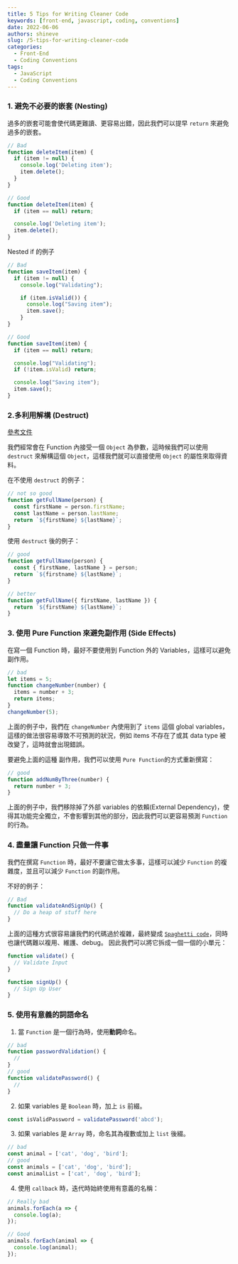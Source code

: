 ```yaml
---
title: 5 Tips for Writing Cleaner Code
keywords: [front-end, javascript, coding, conventions]
date: 2022-06-06
authors: shineve
slug: /5-tips-for-writing-cleaner-code
categories:
  - Front-End
  - Coding Conventions
tags:
  - JavaScript
  - Coding Conventions
---
```


### 1. 避免不必要的嵌套 (Nesting)

過多的嵌套可能會使代碼更難讀、更容易出錯，因此我們可以提早 `return` 來避免過多的嵌套。

```js
// Bad
function deleteItem(item) {
  if (item != null) {
    console.log('Deleting item');
    item.delete();
  }
}

// Good
function deleteItem(item) {
  if (item == null) return;

  console.log('Deleting item');
  item.delete();
}
```

Nested if 的例子

```js
// Bad
function saveItem(item) {
  if (item != null) {
    console.log("Validating");

    if (item.isValid()) {
      console.log("Saving item");
      item.save();
    }
}

// Good
function saveItem(item) {
  if (item == null) return;

  console.log("Validating");
  if (!item.isValid) return;

  console.log("Saving item");
  item.save();
}
```

### 2.多利用解構 (Destruct)

[參考文件](https://developer.mozilla.org/zh-TW/docs/Web/JavaScript/Reference/Operators/Destructuring_assignment)

我們經常會在 Function 內接受一個 `Object` 為參數，這時候我們可以使用 `destruct` 來解構這個 `Object`，這樣我們就可以直接使用 `Object` 的屬性來取得資料。

在不使用 `destruct` 的例子：

```js
// not so good
function getFullName(person) {
  const firstName = person.firstName;
  const lastName = person.lastName;
  return `${firstName} ${lastName}`;
}
```

使用 `destruct` 後的例子：

```js
// good
function getFullName(person) {
  const { firstName, lastName } = person;
  return `${firstname} ${lastName}`;
}

// better
function getFullName({ firstName, lastName }) {
  return `${firstName} ${lastName}`;
}
```

### 3. 使用 Pure Function 來避免副作用 (Side Effects)

在寫一個 Function 時，最好不要使用到 Function 外的 Variables，這樣可以避免副作用。

```js
// bad
let items = 5;
function changeNumber(number) {
  items = number + 3;
  return items;
}
changeNumber(5);
```

上面的例子中，我們在 `changeNumber` 內使用到了 `items` 這個 global variables，這樣的做法很容易導致不可預測的狀況，例如 items 不存在了或其 data type 被改變了，這時就會出現錯誤。

要避免上面的這種 副作用，我們可以使用 `Pure Function`的方式重新撰寫：

```js
// good
function addNumByThree(number) {
  return number + 3;
}
```

上面的例子中，我們移除掉了外部 variables 的依賴(External Dependency)，使得其功能完全獨立，不會影響到其他的部分，因此我們可以更容易預測 `Function` 的行為。

### 4. 盡量讓 Function 只做一件事

我們在撰寫 `Function` 時，最好不要讓它做太多事，這樣可以減少 `Function` 的複雜度，並且可以減少 `Function` 的副作用。

不好的例子：

```js
// Bad
function validateAndSignUp() {
  // Do a heap of stuff here
}
```

上面的這種方式很容易讓我們的代碼過於複雜，最終變成 [`Spaghetti code`](https://zh.wikipedia.org/zh-tw/%E9%9D%A2%E6%9D%A1%E5%BC%8F%E4%BB%A3%E7%A0%81)，同時也讓代碼難以複用、維護、debug。
因此我們可以將它拆成一個一個的小單元：

```js
function validate() {
  // Validate Input
}

function signUp() {
  // Sign Up User
}
```

### 5. 使用有意義的詞語命名

1. 當 `Function` 是一個行為時，使用**動詞**命名。

```js
// bad
function passwordValidation() {
  //
}
// good
function validatePassword() {
  //
}
```

2. 如果 variables 是 `Boolean` 時，加上 `is` 前綴。

```js
const isValidPassword = validatePassword('abcd');
```

3. 如果 variables 是 `Array` 時，命名其為複數或加上 `list` 後綴。

```js
// bad
const animal = ['cat', 'dog', 'bird'];
// good
const animals = ['cat', 'dog', 'bird'];
const animalList = ['cat', 'dog', 'bird'];
```

4. 使用 `callback` 時，迭代時始終使用有意義的名稱：

```js
// Really bad
animals.forEach(a => {
  console.log(a);
});

// Good
animals.forEach(animal => {
  console.log(animal);
});
```
